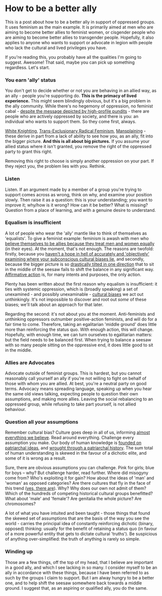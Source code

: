 # How to be a better ally

This is a post about how to be a better ally in support of oppressed groups. It uses feminism as the main example. It is primarily aimed at men who are aiming to become better allies to feminist women, or cisgender people who are aiming to become better allies to transgender people. Hopefully, it also applies to anyone who wants to support or advocate in legion with people who lack the cultural and lived privileges you have.

If you're reading this, you probably have all the qualities I'm going to suggest. Awesome! That said, maybe you can pick up something regardless. Let's start.

### You earn 'ally' status

You don't get to decide whether or not you are behaving in an allied way, as an ally - people you're supporting do. **This is the primacy of lived experience.** This might seem blindingly obvious, but it's a big problem in the ally community. While there's no hegemony of oppression, no feminist cabal - [despite the message depicted by high-profile pundits](http://www.pinknews.co.uk/2013/01/10/guardian-columnist-julie-bindel-the-trans-cabal-are-running-a-witch-hunt/) - there are people who are actively oppressed by society, and there is you: an individual who wants to support them. So they come first, always.

[White Knighting](http://geekfeminism.wikia.com/wiki/White_knighting), [Trans-Exclusionary Radical Feminism](http://geekfeminism.wikia.com/wiki/TERF), [Mansplaining](http://www.thenation.com/article/men-still-explain-things-me/) - these derive in part from a lack of ability to see how you, as an ally, fit into the bigger picture. **And this is all about big pictures.** If you assume your allied status where it isn't granted, you remove the right of the oppressed party to grant this right.

Removing this right to choose is simply another oppression on your part. If they reject you, the problem lies with you. Rethink.

### Listen

Listen. If an argument made by a member of a group you're trying to support comes across as wrong, think on why, and examine your position slowly. Then raise it as a question: this is your understanding; you want to improve it; why/how is it wrong? How can it be better? What is missing? Question from a place of learning, and with a genuine desire to understand.

### Equalism is insufficient

A lot of people who wear the 'ally' mantle like to think of themselves as 'equalists'. To give a feminist example: feminism is awash with men who [believe themselves to be allies because they treat men and women equally](http://leftfootforward.org/2015/02/why-i-want-feminism-and-not-equality-and-why-they-are-not-the-same-thing/) (in their eyes). At the moment, that's not enough. The reasons are twofold: firstly, because you [haven't a hope in hell of accurately and 'objectively' examining where your subconscious cultural biases lie](https://books.google.co.uk/books?hl=en&lr=&id=HuAoe4phOgEC&oi=fnd&pg=PA133&dq=unconscious+bias+feminism&ots=wfxt-ScCqm&sig=EoUG741lkR_rdKLsJY5QH70z_5Q#v=onepage&q=unconscious%20bias%20feminism&f=false), and secondly, because the bigger picture is so [drastically tilted in one direction](http://www.huffingtonpost.com/humera-lodhi/a-muslim-at-mizzou-does-s_b_8539080.html) that to sit in the middle of the seesaw fails to shift the balance in any significant way. [Affirmative action](http://www.huffingtonpost.com/humera-lodhi/a-muslim-at-mizzou-does-s_b_8539080.html) is, for many intents and purposes, the only action.

Plenty has been written about the first reason why equalism is insufficient: it ties with systemic oppression, which is (broadly speaking) a set of unexamined - and possibly unexaminable - [cultural biases](http://geekfeminism.wikia.com/wiki/Cultural_bias) we act out unthinkingly. It's not impossible to discover and root out _some_ of these biases; we'll talk about an approach for that later.

Regarding the second: it's not about you at the moment. Anti-feminists and unthinking oppressors outnumber positive-action feminists, and will do for a fair time to come. Therefore, taking an egalitarian 'middle ground' does little more than reinforcing the status quo. With enough action, this will change. Hopefully, with enough time, we can turn ourselves to egalitarian matters: but the field needs to be balanced first. When trying to balance a seesaw with so many people sitting on the oppressive end, it does little good to sit in the middle.

### Allies are Advocates

Advocate outside of feminist groups. This is hardest, but you cannot reasonably call yourself an ally if you're not willing to fight on behalf of those with whom you are allied. At best, you're a neutral party on good terms. Advocacy means spreading language, speaking up when you hear the same old views talking, expecting people to question their own assumptions, and making more allies. Leaving the social rebalancing to an oppressed group, while refusing to take part yourself, is not allied behaviour.

### Question all your assumptions

Remember cultural bias? Culture goes deep in all of us, informing [almost everything we believe](http://www.papert.org/articles/EpistemologicalPluralism.html). Read around everything. Challenge every assumption you make. Our body of human knowledge is [founded on patriarchal ideas](http://www.jstor.org/stable/40278105?seq=1#page_scan_tab_contents), and [wrought through a patriarchal history](http://womenshistory.about.com/od/feminism/a/patriarchal.htm). The sum total of human understanding is skewed in the favour of a dichotic elite, and some of it is wrong as a result. 

Sure, there are obvious assumptions you can challenge. Pink for girls; blue for boys – why? But challenge harder, read further. Where did misogyny come from? Who's exploiting it for gain? How about the ideas of 'man' and 'woman' as opposed categories? Are there cultures that fly in the face of this trend ([yes, there are](https://en.wikipedia.org/wiki/Third_gender)). Why? Why does our own not admit of them? Which of the hundreds of competing historical cultural groups benefitted? What about 'male' and 'female'? Are genitalia the whole picture? Are chromosomes? 

A lot of what you have intuited and been taught - those things that found the skewed set of assumptions that are the basis of the way you see the world - carries the principal idea of constantly reinforcing dichotic (binary, opposed) thinking: usually for the benefit of retaining a status quo (in favour of a more powerful entity that gets to dictate cultural 'truths'). Be suspicious of anything over-simplified: the truth of anything is rarely so simple.

### Winding up

Those are a few things, off the top of my head, that I believe are important in a good ally, and which I see lacking in so many. I consider myself to be an ally in accordance with these things, because I have been referred to as such by the groups I claim to support. But I am alway hungry to be a better one, and to help shift the seesaw somewhere back towards a middle ground. I suggest that, as an aspiring or qualified ally, you do the same.
